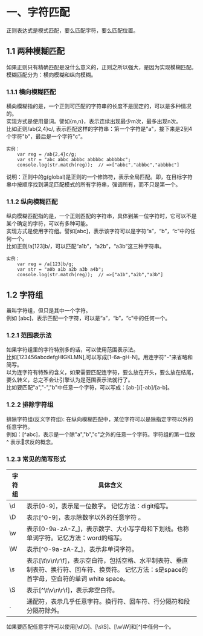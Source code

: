 # 一、字符匹配

正则表达式是模式匹配，要么匹配字符，要么匹配位置。
## 1.1 两种模糊匹配
如果正则只有精确匹配是没什么意义的，正则之所以强大，是因为实现模糊匹配。    
模糊匹配分为：横向模糊和纵向模糊。
###  1.1.1 横向模糊匹配
横向模糊指的是，一个正则可匹配的字符串的长度不是固定的，可以是多种情况的。    
实现方式是使用量词。譬如{m,n}，表示连续出现最少m次，最多出现n次。    
比如正则/ab{2,4}c/, 表示匹配这样的字符串：第一个字符是"a"，接下来是2到4个字符"b"，最后是一个字符"c"。    
```
实例：
    var reg = /ab{2,4}c/g;
    var str = "abc abbc abbbc abbbbc abbbbbc";
    console.log(str.match(reg));  // =>["abbc","abbbc","abbbbc"]
```
说明：正则中的g(global)是正则的一个修饰符，表示全局匹配。即，在目标字符串中按顺序找到满足匹配模式的所有字符串，强调所有，而不只是第一个。
### 1.1.2 纵向模糊匹配
纵向模糊匹配指的是，一个正则匹配的字符串，具体到某一位字符时，它可以不是某个确定的字符，可以有多种可能。    
实现方式是使用字符组。譬如[abc]，表示该字符可以是字符“a”，“b”，“c”中的任何一个。    
比如正则/a[123]b/，可以匹配“a1b”，“a2b”，“a3b”这三种字符串。
```
实例：
    var reg = /a[123]b/g;
    var str = "a0b a1b a2b a3b a4b";
    console.log(str.match(reg));  // =>["a1b","a2b","a3b"]
```
## 1.2 字符组
虽叫字符组，但只是其中一个字符。    
例如 [abc]，表示匹配一个字符，可以是“a”，“b”，“c”中的任何一个。    
### 1.2.1 范围表示法
如果字符组里的字符特别多的话，可以使用范围表示法。    
比如[123456abcdefgHIGKLMN],可以写成[1-6a-gH-N]。用连字符"-"来省略和简写。    
以为连字符有特殊的含义，如果需要匹配连字符，要么放在开头，要么放在结尾，要么转义，总之不会让引擎认为是范围表示法就行了。    
比如要匹配"a","-","b"中任意一个字符，可以写成：[ab-]/[-ab]/[a\-b]。
### 1.2.2 排除字符组
排除字符组(反义字符组): 在纵向模糊匹配中，某位字符可以是除指定字符以外的任意字符。   
例如：[^abc]，表示是一个除"a","b","c"之外的任意一个字符。字符组的第一位放 ^ 表示求反的概念。    
### 1.2.3 常见的简写形式
| 字符组 | 具体含义|
| ----------------- |--------------------------|
| \d | 表示[0-9]，表示是一位数字。 记忆方法：digit缩写。 |
| \D | 表示[^0-9]，表示除数字以外的任意字符 。|
| \w | 表示[0-9a-zA-Z_]，表示数字、大小写字母和下划线。也称单词字符。记忆方法：word的缩写。|
| \W | 表示[^0-9a-zA-Z_]，表示非单词字符。|
| \s | 表示[\t\v\n\r\f]，表示空白符，包括空格、水平制表符、垂直制表符、换行符、回车符、换页符。 记忆方法：s是space的首字母，空白符的单词 white space。|
| \S | 表示[^\t\v\n\r\f]，表示非空白符。|
| .  | 通配符，表示几乎任意字符。换行符、回车符、行分隔符和段分隔符除外。|
如果要匹配任意字符可以使用[\d\D]、[\s\S]、[\w\W]和[^]中任何一个。
